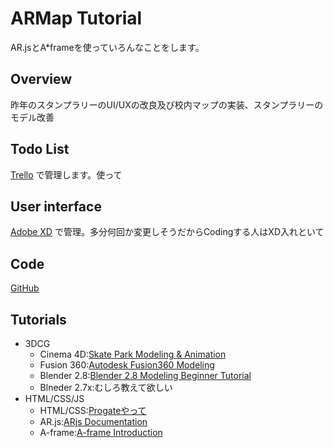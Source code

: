 # ARMap Tutorial  
AR.jsとA*frameを使っていろんなことをします。  
## Overview
昨年のスタンプラリーのUI/UXの改良及び校内マップの実装、スタンプラリーのモデル改善  
## Todo List  
[Trello](https://trello.com/b/KKcgZw12/armap) で管理します。使って
## User interface
[Adobe XD](https://xd.adobe.com/spec/90d5a2d2*9b60-4250-57d4-89ae2b446ee4-e6e4/) で管理。多分何回か変更しそうだからCodingする人はXD入れといて  
## Code  
[GitHub](https://github.com/oblivionmgd/ARMap)  
## Tutorials
* 3DCG
    * Cinema 4D:[Skate Park Modeling & Animation](https://www.youtube.com/watch?v=LAteZwppBdk)  
    * Fusion 360:[Autodesk Fusion360 Modeling](https://www.youtube.com/playlist?list=PLmA_xUT-8UlLBmcyFnP9biLurJCd-owY2)  
    * Blender 2.8:[Blender 2.8 Modeling Beginner Tutorial](https://www.youtube.com/watch?v=RWhZQ-IaetU)  
    * Blneder 2.7x:むしろ教えて欲しい  
* HTML/CSS/JS<br>
    * HTML/CSS:[Progateやって](https://prog-8.com/languages/html)  
    * AR.js:[ARjs Documentation](https://github.com/jeromeetienne/AR.js/blob/master/README.md)  
    * A-frame:[A-frame Introduction](https://aframe.io/docs/0.9.0/introduction/)  
